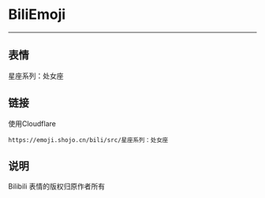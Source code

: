 # BiliEmoji
---
## 表情
星座系列：处女座
## 链接
使用Cloudflare
```
https://emoji.shojo.cn/bili/src/星座系列：处女座
```
## 说明
Bilibili 表情的版权归原作者所有
